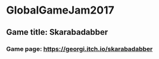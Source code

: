 # GlobalGameJam2017
## Game title: Skarabadabber
### Game page: https://georgi.itch.io/skarabadabber
